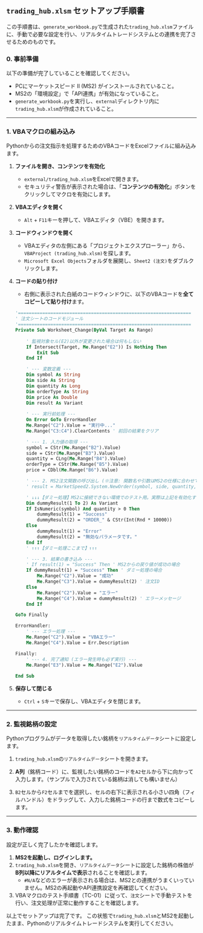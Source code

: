 ## **`trading_hub.xlsm` セットアップ手順書**

この手順書は、`generate_workbook.py`で生成された`trading_hub.xlsm`ファイルに、手動で必要な設定を行い、リアルタイムトレードシステムとの連携を完了させるためのものです。

### 0. 事前準備

以下の準備が完了していることを確認してください。

  * PCにマーケットスピード II (MS2) がインストールされていること。
  * MS2の「環境設定」で「API連携」が有効になっていること。
  * `generate_workbook.py`を実行し、`external`ディレクトリ内に`trading_hub.xlsm`が作成されていること。

-----

### 1. VBAマクロの組み込み

Pythonからの注文指示を処理するためのVBAコードをExcelファイルに組み込みます。

1.  **ファイルを開き、コンテンツを有効化**

      * `external/trading_hub.xlsm`をExcelで開きます。
      * セキュリティ警告が表示された場合は、「**コンテンツの有効化**」ボタンをクリックしてマクロを有効にします。

2.  **VBAエディタを開く**

      * `Alt` + `F11`キーを押して、VBAエディタ（VBE）を開きます。

3.  **コードウィンドウを開く**

      * VBAエディタの左側にある「プロジェクトエクスプローラー」から、`VBAProject (trading_hub.xlsm)`を探します。
      * `Microsoft Excel Objects`フォルダを展開し、`Sheet2 (注文)`をダブルクリックします。

4.  **コードの貼り付け**

      * 右側に表示された白紙のコードウィンドウに、以下のVBAコードを**全てコピーして貼り付け**ます。

    <!-- end list -->

    ```vb
    '================================================================
    ' 注文シートのコードモジュール
    '================================================================
    Private Sub Worksheet_Change(ByVal Target As Range)
        
        ' 監視対象セル(E2)以外が変更された場合は何もしない
        If Intersect(Target, Me.Range("E2")) Is Nothing Then
            Exit Sub
        End If

        ' --- 変数定義 ---
        Dim symbol As String
        Dim side As String
        Dim quantity As Long
        Dim orderType As String
        Dim price As Double
        Dim result As Variant
        
        ' --- 実行前処理 ---
        On Error GoTo ErrorHandler
        Me.Range("C2").Value = "実行中..."
        Me.Range("C3:C4").ClearContents ' 前回の結果をクリア

        ' --- 1. 入力値の取得 ---
        symbol = CStr(Me.Range("B2").Value)
        side = CStr(Me.Range("B3").Value)
        quantity = CLng(Me.Range("B4").Value)
        orderType = CStr(Me.Range("B5").Value)
        price = CDbl(Me.Range("B6").Value)

        ' --- 2. MS2注文関数の呼び出し (※注意: 関数名や引数はMS2の仕様に合わせてください) ---
        ' result = MarketSpeed2.System.NewOrder(symbol, side, quantity, orderType, price)

        ' ↓↓↓【ダミー処理】MS2に接続できない環境でのテスト用。実際は上記を有効化する。↓↓↓
        Dim dummyResult(1 To 2) As Variant
        If IsNumeric(symbol) And quantity > 0 Then
            dummyResult(1) = "Success"
            dummyResult(2) = "ORDER_" & CStr(Int(Rnd * 10000))
        Else
            dummyResult(1) = "Error"
            dummyResult(2) = "無効なパラメータです。"
        End If
        ' ↑↑↑【ダミー処理ここまで】↑↑↑

        ' --- 3. 結果の書き込み ---
        ' If result(1) = "Success" Then ' MS2からの戻り値が成功の場合
        If dummyResult(1) = "Success" Then ' ダミー処理の場合
            Me.Range("C2").Value = "成功"
            Me.Range("C3").Value = dummyResult(2) ' 注文ID
        Else
            Me.Range("C2").Value = "エラー"
            Me.Range("C4").Value = dummyResult(2) ' エラーメッセージ
        End If

    GoTo Finally

    ErrorHandler:
        ' --- エラー処理 ---
        Me.Range("C2").Value = "VBAエラー"
        Me.Range("C4").Value = Err.Description

    Finally:
        ' --- 4. 完了通知 (エラー発生時も必ず実行) ---
        Me.Range("E3").Value = Me.Range("E2").Value
        
    End Sub
    ```

5.  **保存して閉じる**

      * `Ctrl` + `S`キーで保存し、VBAエディタを閉じます。

-----

### 2. 監視銘柄の設定

Pythonプログラムがデータを取得したい銘柄を`リアルタイムデータ`シートに設定します。

1.  `trading_hub.xlsm`の`リアルタイムデータ`シートを開きます。

2.  **A列**（銘柄コード）に、監視したい銘柄のコードを`A2`セルから下に向かって入力します。（サンプルで入力されている銘柄は消しても構いません）

3.  `B2`セルから`F2`セルまでを選択し、セルの右下に表示される小さい四角（フィルハンドル）をドラッグして、入力した銘柄コードの行まで数式をコピーします。

-----

### 3. 動作確認

設定が正しく完了したかを確認します。

1.  **MS2を起動し、ログインします。**
2.  `trading_hub.xlsm`を開き、`リアルタイムデータ`シートに設定した銘柄の株価が**B列以降にリアルタイムで表示**されることを確認します。
      * `#N/A`などのエラーが表示される場合は、MS2との連携がうまくいっていません。MS2の再起動やAPI連携設定を再確認してください。
3.  VBAマクロのテスト手順書（TC-01）に従って、`注文`シートで手動テストを行い、注文処理が正常に動作することを確認します。

以上でセットアップは完了です。
この状態で`trading_hub.xlsm`とMS2を起動したまま、Pythonのリアルタイムトレードシステムを実行してください。